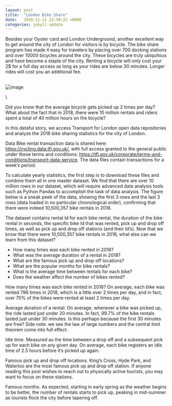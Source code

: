 ```yaml
---
layout: post
title:  "London Bike Share"
date:   2020-11-11 22:50:22 +0000
categories: jekyll update
---
```


Besides your Oyster card and London Underground, another excellent way to get around the city of London for visitors is by bicycle. The bike share program has made it easy for travelers by placing over 700 docking stations and over 10000 bicycles around the city. These bicycles are truly ubiquitous and have become a staple of the city. Renting a bicycle will only cost your 2$ for a full day access as long as your rides are below 30 minutes. Longer rides will cost you an additional fee. 

\
![image](https://user-images.githubusercontent.com/59604828/98951668-73e4eb80-24f2-11eb-8450-177230229650.png)

\

Did you know that the average bicycle gets picked up 2 times per day? What about the fact that in 2018, there were 10 million rentals and riders spent a total of 40 million hours on the bicycle? 

In this dataful story, we access Transport for London open data repositories and analyze the 2018 bike sharing statistics for the city of London. 

Data
Bike rental transaction data is shared here:  https://cycling.data.tfl.gov.uk/, with full access granted to the general public under these terms and conditions: https://tfl.gov.uk/corporate/terms-and-conditions/transport-data-service. The data files contain transactions for a week’s period. 
 

To calculate yearly statistics, the first step is to download these files and combine them all in one master dataset. We find that there are over 10 million rows in our dataset, which will require advanced data analysis tools such as Python Pandas to accomplish the task of data analysis. 
The figure below is a sneak peek of the data, showing the first 3 rows and the last 3 rows (data loaded in no particular chronological order), confirming that there were indeed 10,500,357 bike rentals in 2018. 

 
The dataset contains rental Id for each bike rental, the duration of the bike rental in seconds, the specific bike Id that was rented, pick up and drop off times, as well as pick up and drop off stations (and their Id’s). 
Now that we know that there were 10,500,357 bike rentals in 2018, what else can we learn from this dataset? 
-	How many times was each bike rented in 2018?
-	What was the average duration of a rental in 2018?
-	What are the famous pick up and drop off locations?
-	What are the popular months for bike rentals?
-	What is the average time between rentals for each bike?
-	Does the weather affect the number of bikes rented?


How many times was each bike rented in 2018?
On average, each bike was rented 796 times in 2018, which is a little over 2 times per day, and in fact, over 70% of the bikes were rented at least 2 times per day.

 

Average duration of a rental:
On average, whenever a bike was picked up, the ride lasted just under 20 minutes. In fact, 99.7% of the bike rentals lasted just under 30 minutes. Is this perhaps because the first 30 minutes are free? Side note: we see the law of large numbers and the central limit theorem come into full effect.
 

Idle time.
Measured as the time between a drop off and a subsequent pick up for each bike on any given day. On average, each bike registers an idle time of 2.5 hours before it’s picked up again.  

 




Famous pick up and drop off locations. King’s Cross, Hyde Park, and Waterloo are the most famous pick up and drop off station. If anyone reading this post wishes to reach out to physically active tourists, you may want to focus on these stations. 

  


Famous months.
As expected, starting in early spring as the weather begins to be better, the number of rentals starts to pick up, peaking in mid-summer as tourists flock the city before tapering off. 

 
